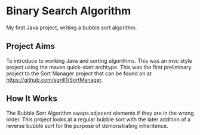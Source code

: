# Binary Search Algorithm
My first Java project, writing a bubble sort algorithm.

## Project Aims 
To introduce to working Java and sorting algorithms. This was an mvc style project using the maven quick-start archtype. This was the first preliminary project to the Sort Manager project that can be found on at https://github.com/sgrill1/SortManager.  

## How It Works
The Bubble Sort Algorithm swaps adjacent elements if they are in the wrong order. This project looks at a regular bubble sort with the later addition of a reverse bubble sort for the purpose of demonstrating inheritence. 
